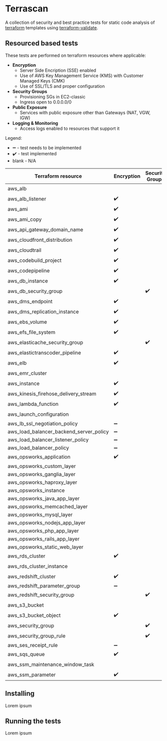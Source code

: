 Terrascan
==========
A collection of security and best practice tests for static code analysis of [terraform](https://www.terraform.io) templates using [terraform-validate](https://github.com/elmundio87/terraform_validate).

Resourced based tests
----------------------
These tests are performed on terraform resources where applicable:
- **Encryption**
    - Server Side Encription (SSE) enabled
    - Use of AWS Key Management Service (KMS) with Customer Managed Keys (CMK)
    - Use of SSL/TLS and proper configuration
- **Security Groups**
    - Provisioning SGs in EC2-classic
    - Ingress open to 0.0.0.0/0
- **Public Exposure**
    - Services with public exposure other than Gateways (NAT, VGW, IGW)
- **Logging & Monitoring**
    - Access logs enabled to resources that support it

Legend:
 - :heavy_minus_sign: - test needs to be implemented
 - :heavy_check_mark: - test implemented
 - blank - N/A

Terraform resource | Encryption | Security Groups | Public Exposure | Logging & Monitoring |
------------------ | ---------- | --------------- | --------------- | -------------------- |
aws_alb | | | :heavy_check_mark: | :heavy_check_mark: |
aws_alb_listener | :heavy_check_mark: | | |
aws_ami | :heavy_check_mark: | | |
aws_ami_copy | :heavy_check_mark: | | |
aws_api_gateway_domain_name | :heavy_check_mark: | | |
aws_cloudfront_distribution | :heavy_check_mark: | | | :heavy_check_mark: |
aws_cloudtrail | :heavy_check_mark: | | | :heavy_check_mark: |
aws_codebuild_project | :heavy_check_mark: | | |
aws_codepipeline | :heavy_check_mark: | | |
aws_db_instance | :heavy_check_mark: | | :heavy_check_mark: |
aws_db_security_group | | :heavy_check_mark: | |
aws_dms_endpoint | :heavy_check_mark: | | |
aws_dms_replication_instance | :heavy_check_mark: | | :heavy_check_mark: |
aws_ebs_volume | :heavy_check_mark: | | |
aws_efs_file_system | :heavy_check_mark: | | |
aws_elasticache_security_group | | :heavy_check_mark: |
aws_elastictranscoder_pipeline | :heavy_check_mark: | | |
aws_elb | :heavy_check_mark: | | :heavy_check_mark: | :heavy_check_mark: |
aws_emr_cluster | | | | :heavy_check_mark: |
aws_instance | :heavy_check_mark: | | :heavy_check_mark: |
aws_kinesis_firehose_delivery_stream | :heavy_check_mark: | | | :heavy_check_mark: |
aws_lambda_function | :heavy_check_mark: | | |
aws_launch_configuration | | | :heavy_check_mark: |
aws_lb_ssl_negotiation_policy | :heavy_minus_sign: | | |
aws_load_balancer_backend_server_policy | :heavy_minus_sign: | | |
aws_load_balancer_listener_policy | :heavy_minus_sign: | | |
aws_load_balancer_policy | :heavy_minus_sign: | | |
aws_opsworks_application | :heavy_check_mark: | | :heavy_minus_sign: |
aws_opsworks_custom_layer | | | :heavy_minus_sign: |
aws_opsworks_ganglia_layer | | | :heavy_minus_sign: |
aws_opsworks_haproxy_layer | | | :heavy_minus_sign: |
aws_opsworks_instance | | | :heavy_minus_sign: |
aws_opsworks_java_app_layer | | | :heavy_minus_sign: |
aws_opsworks_memcached_layer | | | :heavy_minus_sign: |
aws_opsworks_mysql_layer | | | :heavy_minus_sign: |
aws_opsworks_nodejs_app_layer | | | :heavy_minus_sign: |
aws_opsworks_php_app_layer | | | :heavy_minus_sign: |
aws_opsworks_rails_app_layer | | | :heavy_minus_sign: |
aws_opsworks_static_web_layer | | | :heavy_minus_sign: |
aws_rds_cluster | :heavy_check_mark: | | |
aws_rds_cluster_instance | | | :heavy_check_mark: |
aws_redshift_cluster | :heavy_check_mark: | | :heavy_check_mark: | :heavy_check_mark: |
aws_redshift_parameter_group | :heavy_minus_sign: | | | :heavy_minus_sign: |
aws_redshift_security_group | | :heavy_check_mark: | |
aws_s3_bucket | | | :heavy_check_mark: | :heavy_check_mark: |
aws_s3_bucket_object | :heavy_check_mark: | | |
aws_security_group | | :heavy_check_mark: |
aws_security_group_rule | | :heavy_check_mark: | |
aws_ses_receipt_rule | :heavy_minus_sign: | | |
aws_sqs_queue | :heavy_check_mark: | | |
aws_ssm_maintenance_window_task | | | | :heavy_check_mark: |
aws_ssm_parameter | :heavy_check_mark: | | |

Installing
----------
Lorem ipsum

Running the tests
-----------------
Lorem ipsum
